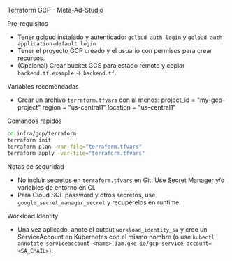 Terraform GCP - Meta-Ad-Studio

Pre-requisitos
- Tener gcloud instalado y autenticado: `gcloud auth login` y `gcloud auth application-default login`
- Tener el proyecto GCP creado y el usuario con permisos para crear recursos.
- (Opcional) Crear bucket GCS para estado remoto y copiar `backend.tf.example` -> `backend.tf`.

Variables recomendadas
- Crear un archivo `terraform.tfvars` con al menos:
  project_id = "my-gcp-project"
  region = "us-central1"
  location = "us-central1"

Comandos rápidos
```bash
cd infra/gcp/terraform
terraform init
terraform plan -var-file="terraform.tfvars"
terraform apply -var-file="terraform.tfvars"
```

Notas de seguridad
- No incluir secretos en `terraform.tfvars` en Git. Use Secret Manager y/o variables de entorno en CI.
- Para Cloud SQL password y otros secretos, use `google_secret_manager_secret` y recupérelos en runtime.

Workload Identity
- Una vez aplicado, anote el output `workload_identity_sa` y cree un ServiceAccount en Kubernetes con el mismo nombre
  (o use `kubectl annotate serviceaccount <name> iam.gke.io/gcp-service-account=<SA_EMAIL>`).
